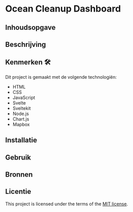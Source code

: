 # Ocean Cleanup Dashboard

## Inhoudsopgave

## Beschrijving



## Kenmerken 🛠️

Dit project is gemaakt met de volgende technologiën:

* HTML
* CSS
* JavaScript
* Svelte
* Sveltekit
* Node.js
* Chart.js
* Mapbox

## Installatie

## Gebruik

## Bronnen

## Licentie

This project is licensed under the terms of the [MIT license](https://github.com/fdnd-task/lose-your-head-the-client-case/blob/main/LICENSE).
